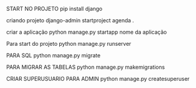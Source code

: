 START NO PROJETO
pip install django

criando projeto
django-admin startproject agenda .

criar a aplicação
python manage.py startapp nome da aplicação

Para start do projeto 
python manage.py runserver

PARA SQL
python manage.py migrate

PARA MIGRAR AS TABELAS
python manage.py makemigrations

CRIAR SUPERUSUARIO PARA ADMIN
python manage.py createsuperuser
